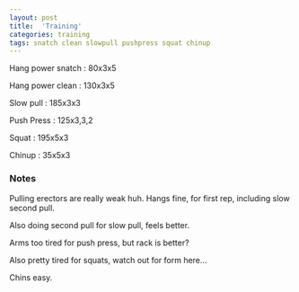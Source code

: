 ```yaml
---
layout: post
title:  'Training'
categories: training
tags: snatch clean slowpull pushpress squat chinup
---
```


Hang power snatch   :   80x3x5

Hang power clean    :   130x3x5

Slow pull   :   185x3x3

Push Press  :   125x3,3,2

Squat   :   195x5x3

Chinup  :   35x5x3


### Notes

Pulling erectors are really weak huh. Hangs fine, for first rep, including slow second
pull.

Also doing second pull for slow pull, feels better.

Arms too tired for push press, but rack is better?

Also pretty tired for squats, watch out for form here...

Chins easy.
